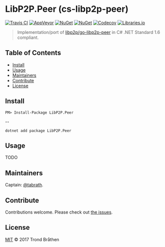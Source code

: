 # LibP2P.Peer (cs-libp2p-peer)

[![Travis CI](https://img.shields.io/travis/libp2p/cs-libp2p-peer.svg?style=flat-square&branch=master)](https://travis-ci.org/libp2p/cs-libp2p-peer)
[![AppVeyor](https://img.shields.io/appveyor/ci/tabrath/cs-libp2p-peer/master.svg?style=flat-square)](https://ci.appveyor.com/project/tabrath/cs-libp2p-peer)
[![NuGet](https://img.shields.io/nuget/v/LibP2P.Peer.svg?style=flat-square)](https://www.nuget.org/packages/LibP2P.Peer)
[![NuGet](https://img.shields.io/nuget/dt/LibP2P.Peer.svg?style=flat-square)](https://www.nuget.org/packages/LibP2P.Peer)
[![Codecov](https://img.shields.io/codecov/c/github/libp2p/cs-libp2p-peer/master.svg?style=flat-square)](https://codecov.io/gh/libp2p/cs-libp2p-peer)
[![Libraries.io](https://img.shields.io/librariesio/github/libp2p/cs-libp2p-peer.svg?style=flat-square)](https://libraries.io/github/libp2p/cs-libp2p-peer)

> Implementation/port of [libp2p/go-libp2p-peer](https://github.com/libp2p/go-libp2p-peer) in C# .NET Standard 1.6 compliant.

## Table of Contents

- [Install](#install)
- [Usage](#usage)
- [Maintainers](#maintainers)
- [Contribute](#contribute)
- [License](#license)

## Install

    PM> Install-Package LibP2P.Peer

--

    dotnet add package LibP2P.Peer

## Usage

TODO

## Maintainers

Captain: [@tabrath](https://github.com/tabrath).

## Contribute

Contributions welcome. Please check out [the issues](https://github.com/libp2p/cs-libp2p-crypto/issues).

## License

[MIT](LICENSE) © 2017 Trond Bråthen
